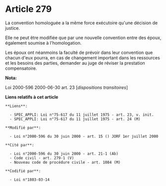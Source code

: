 # Article 279

La convention homologuée a la même force exécutoire qu'une décision de justice.

Elle ne peut être modifiée que par une nouvelle convention entre des époux, également soumise à l'homologation.

Les époux ont néanmoins la faculté de prévoir dans leur convention que chacun d'eux pourra, en cas de changement important
dans les ressources et les besoins des parties, demander au juge de réviser la prestation compensatoire.

**Nota:**

Loi 2000-596 2000-06-30 art. 23 [*dispositions transitoires*]

**Liens relatifs à cet article**

	**Liens**:

	  - SPEC_APPLI: Loi n°75-617 du 11 juillet 1975 - art. 23, v. init.
	  - SPEC_APPLI: Loi n°75-617 du 11 juillet 1975 - art. 24 (M)

	**Modifié par**:

	  - Loi n°2000-596 du 30 juin 2000 - art. 15 () JORF 1er juillet 2000

	**Cité par**:

	  - Loi n°2000-596 du 30 juin 2000 - art. 21-1 (Ab)
	  - Code civil - art. 279-1 (V)
	  - Nouveau code de procédure civile - art. 1084 (M)

	**Codifié par**:

	  - Loi n°1803-03-14
